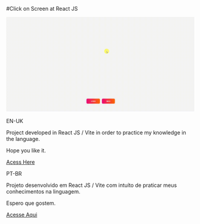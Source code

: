 #Click on Screen at React JS

<img src="./src/assets/preview.gif" alt="Alt text" title="Optional title">

EN-UK

Project developed in React JS / Vite in order to practice my knowledge in the language.

Hope you like it.

[Acess Here]()

PT-BR

Projeto desenvolvido em React JS / Vite com intuíto de praticar meus conhecimentos na linguagem.

Espero que gostem.

[Acesse Aqui]()
